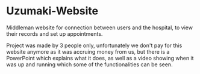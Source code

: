 # Uzumaki-Website
Middleman website for connection between users and the hospital, to view their records and set up appointments.


Project was made by 3 people only, unfortunately we don't pay for this website anymore as it was accruing money from us, but there is a PowerPoint which explains what it does, as well as a video showing when it was up and running which some of the functionalities can be seen.
